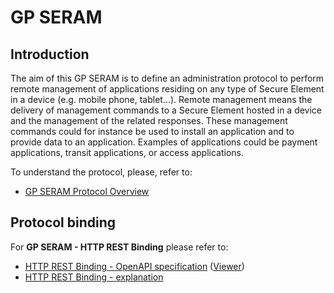 GP SERAM
========

Introduction
------------

The aim of this GP SERAM is to define an administration protocol to 
perform remote management of applications residing on any type of Secure
Element in a device (e.g. mobile phone, tablet...). Remote management
means the delivery of management commands to a Secure Element hosted in
a device and the management of the related responses. These management
commands could for instance be used to install an application and to
provide data to an application. Examples of applications could be
payment applications, transit applications, or access applications.

To understand the protocol, please, refer to:

* [GP SERAM Protocol Overview](doc/GPSERAM__Overview.md)

Protocol binding
----------------

For **GP SERAM - HTTP REST Binding** please refer to:

* [HTTP REST Binding - OpenAPI specification](spec/gpseram.yaml) ([Viewer](https://slegouix.github.io/SERAM/))
* [HTTP REST Binding - explanation](doc/GPSERAM_HTTP_REST_Binding.md)

